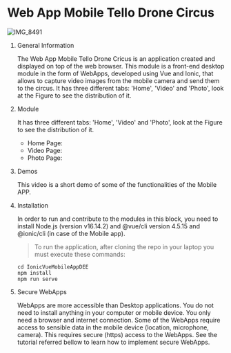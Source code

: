 # Web App Mobile Tello Drone Circus

![IMG_8491](https://github.com/anna22itu/WebAppMobileTelloDroneCircus/assets/80980228/5a0734f8-d247-4ea8-bb20-bf876ad653d1)


1. General Information

   The Web App Mobile Tello Drone Cricus is an application created and displayed on top of the web browser.
   This module is a front-end desktop module in the form of WebApps, developed using Vue and Ionic, that allows to capture video images from the mobile camera and send them to the circus.
   It has three different tabs: 'Home', 'Video' and 'Photo', look at the Figure to see the distribution of it.
   
2. Module
   
   It has three different tabs: 'Home', 'Video' and 'Photo', look at the Figure to see the distribution of it.
   - Home Page:
   - Video Page:
   - Photo Page: 

4. Demos
   
   This video is a short demo of some of the functionalities of the Mobile APP.
   
5. Installation

   In order to run and contribute to the modules in this block, you need to install Node.js (version v16.14.2) and @vue/cli version 4.5.15 and @ionic/cli (in case of the Mobile app).

   > To run the application, after cloning the repo in your laptop you must execute these commands:

   ```
   cd IonicVueMobileAppDEE
   npm install
   npm run serve
   ```

6. Secure WebApps

   WebApps are more accessible than Desktop applications. You do not need to install anything in your computer or mobile device. You only need a browser and internet connection.
   Some of the WebApps require access to sensible data in the mobile device (location, microphone, camera). This requires secure (https) access to the WebApps. See the tutorial referred bellow to learn how to implement secure WebApps.


   
